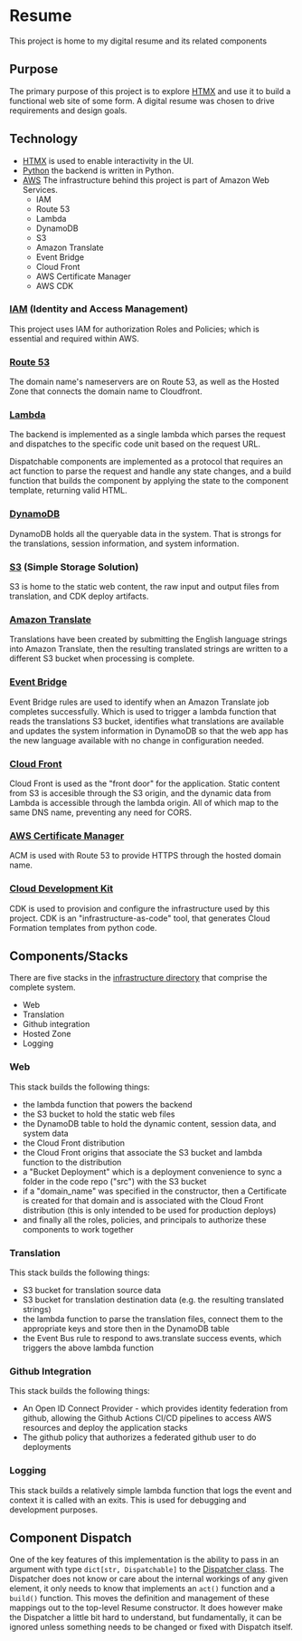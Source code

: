 # Resume
This project is home to my digital resume and its related components

## Purpose
The primary purpose of this project is to explore [HTMX](https://htmx.org/) and use it to build a 
functional web site of some form. A digital resume was chosen to drive requirements and design goals.

## Technology
- [HTMX](https://htmx.org/) is used to enable interactivity in the UI.
- [Python](https://www.python.org/) the backend is written in Python.  
- [AWS](https://aws.amazon.com/) The infrastructure behind this project is part of Amazon Web Services.
  - IAM  
  - Route 53
  - Lambda
  - DynamoDB
  - S3
  - Amazon Translate
  - Event Bridge
  - Cloud Front
  - AWS Certificate Manager
  - AWS CDK

### [IAM](https://aws.amazon.com/iam/) (Identity and Access Management)
This project uses IAM for authorization Roles and Policies; which is essential and required within AWS.

### [Route 53](https://aws.amazon.com/route53/)
The domain name's nameservers are on Route 53, as well as the Hosted Zone that connects the domain name to Cloudfront.

### [Lambda](https://aws.amazon.com/pm/lambda/)
The backend is implemented as a single lambda which parses the request and dispatches to the specific code unit based on the request URL.  

Dispatchable components are implemented as a protocol that requires an act function to parse the request and handle any state changes, and a build function that builds the component by applying the state to the component template, returning valid HTML.

### [DynamoDB](https://aws.amazon.com/pm/dynamodb/)
DynamoDB holds all the queryable data in the system.  That is strongs for the translations, session information, and system information.

### [S3](https://aws.amazon.com/s3/) (Simple Storage Solution)
S3 is home to the static web content, the raw input and output files from translation, and CDK deploy artifacts.

### [Amazon Translate](https://aws.amazon.com/translate/)
Translations have been created by submitting the English language strings into Amazon Translate, then the resulting translated strings are written to a different S3 bucket when processing is complete.

### [Event Bridge](https://aws.amazon.com/eventbridge/)
Event Bridge rules are used to identify when an Amazon Translate job completes successfully.  Which is used to trigger a lambda function that reads the translations S3 bucket, identifies what translations are available and updates the system information in DynamoDB so that the web app has the new language available with no change in configuration needed.

### [Cloud Front](https://aws.amazon.com/cloudfront/)
Cloud Front is used as the "front door" for the application.  Static content from S3 is accesible through the S3 origin, and the dynamic data from Lambda is accessible through the lambda origin.  All of which map to the same DNS name, preventing any need for CORS.

### [AWS Certificate Manager](https://aws.amazon.com/certificate-manager/)
ACM is used with Route 53 to provide HTTPS through the hosted domain name.

### [Cloud Development Kit](https://aws.amazon.com/cdk/)
CDK is used to provision and configure the infrastructure used by this project.  CDK is an "infrastructure-as-code" tool, that generates Cloud Formation templates from python code.
  
## Components/Stacks  
There are five stacks in the [infrastructure directory](./infrastructure) that comprise the complete system.
- Web  
- Translation
- Github integration
- Hosted Zone
- Logging

### Web
This stack builds the following things:  
- the lambda function that powers the backend  
- the S3 bucket to hold the static web files  
- the DynamoDB table to hold the dynamic content, session data, and system data    
- the Cloud Front distribution  
- the Cloud Front origins that associate the S3 bucket and lambda function to the distribution  
- a "Bucket Deployment" which is a deployment convenience to sync a folder in the code repo ("src") with the S3 bucket  
- if a "domain_name" was specified in the constructor, then a Certificate is created for that domain and is associated with the Cloud Front distribution (this is only intended to be used for production deploys)
- and finally all the roles, policies, and principals to authorize these components to work together

### Translation
This stack builds the following things:
- S3 bucket for translation source data
- S3 bucket for translation destination data (e.g. the resulting translated strings)
- the lambda function to parse the translation files, connect them to the appropriate keys and store then in the DynamoDB table
- the Event Bus rule to respond to aws.translate success events, which triggers the above lambda function

### Github Integration
This stack builds the following things:
- An Open ID Connect Provider - which provides identity federation from github, allowing the Github Actions CI/CD pipelines to access AWS resources and deploy the application stacks
- The github policy that authorizes a federated github user to do deployments

### Logging
This stack builds a relatively simple lambda function that logs the event and context it is called with an exits.  This is used for debugging and development purposes.

## Component Dispatch
One of the key features of this implementation is the ability to pass in an argument with type `dict[str, Dispatchable]` to the [Dispatcher class](./lib/dispatch.py). 
The Dispatcher does not know or care about the internal workings of any given element, it only needs to know that implements an `act()` function and a `build()` function. 
This moves the definition and management of these mappings out to the top-level Resume constructor. 
It does however make the Dispatcher a little bit hard to understand, but fundamentally, it can be ignored unless something needs to be changed or fixed with Dispatch itself.
